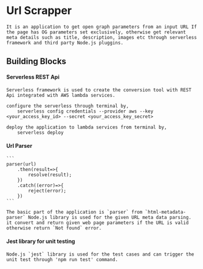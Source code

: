 # Url Scrapper
    It is an application to get open graph parameters from an input URL If the page has OG parameters set exclusively, otherwise get relevant meta details such as title, description, images etc through serverless framework and third party Node.js pluggins.

## Building Blocks
#### Serverless REST Api
    Serverless framework is used to create the conversion tool with REST Api integrated with AWS lambda services.

    configure the serverless through terminal by,
        serverless config credentials --provider aws --key <your_access_key_id> --secret <your_access_key_secret>

    deploy the application to lambda services from terminal by, 
        serverless deploy

#### Url Parser
    ```
    parser(url)
        .then(result=>{
            resolve(result);
        })
        .catch((error)=>{
            reject(error);
        })
    ```

    The basic part of the application is `parser` from `html-metadata-parser` Node.js library is used for the given URL meta data parsing. it convert and return given web page parameters if the URL is valid otherwise return `Not found` error.

#### Jest library for unit testing
    Node.js `jest` library is used for the test cases and can trigger the unit test through 'npm run test' command.